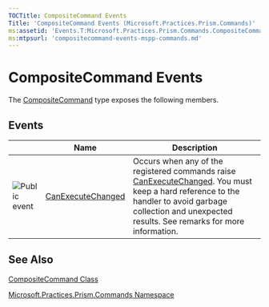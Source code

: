 ```yaml
---
TOCTitle: CompositeCommand Events
Title: 'CompositeCommand Events (Microsoft.Practices.Prism.Commands)'
ms:assetid: 'Events.T:Microsoft.Practices.Prism.Commands.CompositeCommand'
ms:mtpsurl: 'compositecommand-events-mspp-commands.md'
---
```


# CompositeCommand Events

The [CompositeCommand](https://msdn.microsoft.com/library/microsoft.practices.prism.commands.compositecommand) type exposes the following members.

## Events

<span id="eventTableToggle"></span>
<table>

<thead>
<tr class="header">
<th> </th>
<th>Name</th>
<th>Description</th>
</tr>
</thead>
<tbody>
<tr class="odd">
<td><img src="https://msdn.microsoft.com/en-us/Gg405730.pubevent(en-us,PandP.50).gif" title="Public event" /></td>
<td><a href="https://msdn.microsoft.com/library/microsoft.practices.prism.commands.compositecommand.canexecutechanged">CanExecuteChanged</a></td>
<td><div class="summary">
Occurs when any of the registered commands raise <a href="http://msdn.microsoft.com/en-us/library/ms523106">CanExecuteChanged</a>. You must keep a hard reference to the handler to avoid garbage collection and unexpected results. See remarks for more information.
</div></td>
</tr>
</tbody>
</table>

## See Also
[CompositeCommand Class](https://msdn.microsoft.com/library/microsoft.practices.prism.commands.compositecommand)

[Microsoft.Practices.Prism.Commands Namespace](https://msdn.microsoft.com/library/microsoft.practices.prism.commands)
